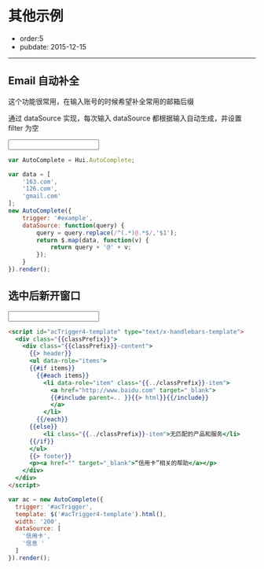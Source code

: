# 其他示例

- order:5
- pubdate: 2015-12-15

---

<link rel="stylesheet" href="../dist/asset/alice/one.css">
<script src="../dist/lib/jquery/jquery.js"></script>
<script src="../dist/lib/handlebars/handlebars.js"></script>
<script src="../dist/core-debug.js"></script>
<script src="../dist/hui-debug.js"></script>

## Email 自动补全

这个功能很常用，在输入账号的时候希望补全常用的邮箱后缀

通过 dataSource 实现，每次输入 dataSource 都根据输入自动生成，并设置 filter 为空

<input id="example" type="text" value="" />

````javascript
var AutoComplete = Hui.AutoComplete;

var data = [
    '163.com',
    '126.com',
    'gmail.com'
];
new AutoComplete({
    trigger: '#example',
    dataSource: function(query) {
        query = query.replace(/^(.*)@.*$/,'$1');
        return $.map(data, function(v) {
            return query + '@' + v;
        });
    }
}).render();
````

## 选中后新开窗口


<form action="">
  <input id="acTrigger" type="text" value="" />
</form>


````html
<script id="acTrigger4-template" type="text/x-handlebars-template">
  <div class="{{classPrefix}}">
    <div class="{{classPrefix}}-content">
      {{> header}}
      <ul data-role="items">
      {{#if items}}
        {{#each items}}
          <li data-role="item" class="{{../classPrefix}}-item">
            <a href="http://www.baidu.com" target="_blank">
            {{#include parent=.. }}{{> html}}{{/include}}
            </a>
          </li>
        {{/each}}
      {{else}}
          <li class="{{../classPrefix}}-item">无匹配的产品和服务</li>
      {{/if}}
      </ul>
      {{> footer}}
      <p><a href="" target="_blank">“信用卡”相关的帮助</a></p>
    </div>
  </div>
</script>
````

````javascript
var ac = new AutoComplete({
  trigger: '#acTrigger',
  template: $('#acTrigger4-template').html(),
  width: '200',
  dataSource: [
    '信用卡',
    '信息 '
  ]
}).render();
````
